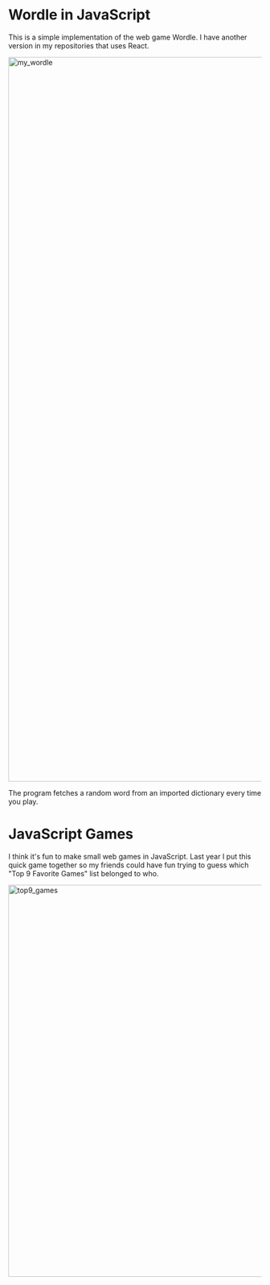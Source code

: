 # Wordle in JavaScript

This is a simple implementation of the web game Wordle.
I have another version in my repositories that uses React.

<img width="1438" alt="my_wordle" src="https://github.com/user-attachments/assets/fbe1ed80-6faf-4e99-a608-c6e95806550e" />

The program fetches a random word from an imported dictionary every time you play.

# JavaScript Games

I think it's fun to make small web games in JavaScript.
Last year I put this quick game together so my friends could have fun trying to guess which "Top 9 Favorite Games" list belonged to who.

<img width="778" alt="top9_games" src="https://github.com/user-attachments/assets/9511d595-2ef5-4a6a-838b-da9c4b22c67a" />

